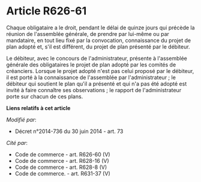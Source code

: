 # Article R626-61

Chaque obligataire a le droit, pendant le délai de quinze jours qui précède la réunion de l'assemblée générale, de prendre
par lui-même ou par mandataire, en tout lieu fixé par la convocation, connaissance du projet de plan adopté et, s'il est
différent, du projet de plan présenté par le débiteur. 

Le débiteur, avec le concours de l'administrateur, présente à l'assemblée générale des obligataires le projet de plan adopté
par les comités de créanciers. Lorsque le projet adopté n'est pas celui proposé par le débiteur, il est porté à la
connaissance de l'assemblée par l'administrateur ; le débiteur qui soutient le plan qu'il a présenté et qui n'a pas été
adopté est invité à faire connaître ses observations ; le rapport de l'administrateur porte sur chacun de ces plans.

**Liens relatifs à cet article**

_Modifié par_:

  - Décret n°2014-736 du 30 juin 2014 - art. 73

_Cité par_:

  - Code de commerce - art. R626-60 (V)
  - Code de commerce - art. R628-16 (V)
  - Code de commerce - art. R628-8 (V)
  - Code de commerce. - art. R631-37 (V)
